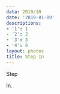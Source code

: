 ```yaml
---
data: 2018/10
date: '2019-01-09'
descriptions:
- '1': 1
- '2': 2
- '3': 3
- '4': 4
layout: photos
title: Step In
---
```


Step

In.